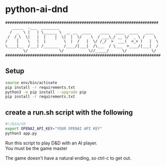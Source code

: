 # python-ai-dnd

```txt
####################################################################
   _____  .___  ________                                            
  /  _  \ |   | \______ \  __ __  ____    ____   ____  ____   ____  
 /  /_\  \|   |  |    |  \|  |  \/    \  / ___\_/ __ \/  _ \ /    \ 
/    |    \   |  |    `   \  |  /   |  \/ /_/  >  ___(  <_> )   |  \
\____|__  /___| /_______  /____/|___|  /\___  / \___  >____/|___|  /
        \/              \/           \//_____/      \/           \/ 
#####################################################################
```

## Setup
```sh
source env/bin/activate
pip install -r requirements.txt
python3 -m pip install --upgrade pip
pip install -r requirements.txt
```

## create a run.sh script with the following
```sh
#!/bin/sh
export OPENAI_API_KEY="YOUR OPENAI API KEY"
python3 app.py
```

Run this script to play D&D with an AI player.  
You must be the game master

The game doesn't have a natural ending, so ctrl-c to get out.
